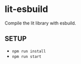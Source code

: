 # lit-esbuild

Compile the lit library with esbuild.

## SETUP

- `npm run install`
- `npm run start`
